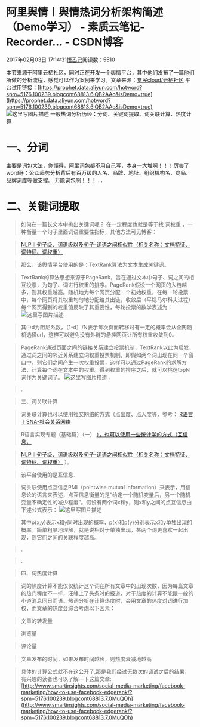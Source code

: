 
# 阿里舆情︱舆情热词分析架构简述（Demo学习） - 素质云笔记-Recorder... - CSDN博客

2017年02月03日 17:14:31[悟乙己](https://me.csdn.net/sinat_26917383)阅读数：5510


本节来源于阿里云栖社区，同时正在开发一个舆情平台，其中他们发布了一篇他们所做的分析流程，感觉可以作为案例来学习。文章来源：[觉民cloud/云栖社区](http://mp.weixin.qq.com/s?__biz=MzI0NTE4NjA0OQ==&mid=2658354242&idx=2&sn=5272d12d6c5393003a2b0450d7f7ee2d&chksm=f2d58f2cc5a2063ab87fe27f3a541d2b18d3b52f8dad063a140cf3ea2ba6848ae31c39a2ed70&mpshare=1&scene=1&srcid=0124PGKjA7EhHj2EnM2R3sHI#rd)
平台试用链接：[https://prophet.data.aliyun.com/hotword?spm=5176.100239.blogcont68813.6.QB2AAc&isDemo=true](https://prophet.data.aliyun.com/hotword?spm=5176.100239.blogcont68813.6.QB2AAc&isDemo=true)
![这里写图片描述](https://img-blog.csdn.net/20170203170339804?watermark/2/text/aHR0cDovL2Jsb2cuY3Nkbi5uZXQvc2luYXRfMjY5MTczODM=/font/5a6L5L2T/fontsize/400/fill/I0JBQkFCMA==/dissolve/70/gravity/SouthEast)
一般热词分析历经：分词、关键词提取、词关联计算、热度计算
# 一、分词
主要是词包大法，你懂得，阿里词包都不用自己写，本身一大堆啊！！！厉害了word哥：公众趋势分析背后有百万级的人名、品牌、地址、组织机构名、商品、品牌词库等做支撑。
万能词包啊！！！
.
.
# 二、关键词提取
> 如何在一篇长文本中挑出关键词呢？ 在一定程度也就是等于找
> 词权重
> ，一种衡量一个句子里面词语重要性指标，其他方法可见博客：

> [NLP︱句子级、词语级以及句子-词语之间相似性（相关名称：文档特征、词特征、词权重）](http://blog.csdn.net/sinat_26917383/article/details/52174672)

> 那么，该舆情平台使用的是：TextRank算法为文本生成关键词。

> TextRank的算法思想来源于PageRank，旨在通过文本中句子、词之间的相互投票，为句子、词进行权重的排序。PageRank假设一个网页的入链越多，则其权重越高。随机地为每个网页分配一个初始权重，在每一轮投票中，每个网页将其权重均匀地分配给其出链，收敛后（平稳马尔科夫过程）每个网页得到的权重值反映了其重要性，每轮投票的数学表述为：
![这里写图片描述](https://img-blog.csdn.net/20170203170920062?watermark/2/text/aHR0cDovL2Jsb2cuY3Nkbi5uZXQvc2luYXRfMjY5MTczODM=/font/5a6L5L2T/fontsize/400/fill/I0JBQkFCMA==/dissolve/70/gravity/SouthEast)
> [ ](https://img-blog.csdn.net/20170203170920062?watermark/2/text/aHR0cDovL2Jsb2cuY3Nkbi5uZXQvc2luYXRfMjY5MTczODM=/font/5a6L5L2T/fontsize/400/fill/I0JBQkFCMA==/dissolve/70/gravity/SouthEast)

> 其中d为阻尼系数，（1-d）/N表示每次页面转移时有一定的概率会从全网随机选择url，这样可以避免没有外链的悬挂网页让所有权重收敛到0。

> [
](https://img-blog.csdn.net/20170203170920062?watermark/2/text/aHR0cDovL2Jsb2cuY3Nkbi5uZXQvc2luYXRfMjY5MTczODM=/font/5a6L5L2T/fontsize/400/fill/I0JBQkFCMA==/dissolve/70/gravity/SouthEast)
> PageRank通过页面之间的链接关系建立投票机制，TextRank以此为启发，通过词之间的邻近关系建立词权重投票机制，即假如两个词出现在同一个窗口中，则它们之间产生一次权重投票，这样可以通过PageRank的求解方法，计算每个词在文本中的权重。得到权重的排序之后，就可以挑选topN词作为关键词了。
![这里写图片描述](https://img-blog.csdn.net/20170203170925781?watermark/2/text/aHR0cDovL2Jsb2cuY3Nkbi5uZXQvc2luYXRfMjY5MTczODM=/font/5a6L5L2T/fontsize/400/fill/I0JBQkFCMA==/dissolve/70/gravity/SouthEast)
> .

> .

> 三、词关联计算

> 词关联计算也可以使用社交网络的方式（点出度、点入度等，参考：
> [R语言︱SNA-社会关系网络 ](http://blog.csdn.net/sinat_26917383/article/details/51436643)

> R语言实现专题（基础篇）（一）
> [），也可以使用一些统计学的方式（互信息， ](http://blog.csdn.net/sinat_26917383/article/details/51436643)

> [NLP︱句子级、词语级以及句子-词语之间相似性（相关名称：文档特征、词特征、词权重）](http://blog.csdn.net/sinat_26917383/article/details/52174672)
> ）。

> [
](http://blog.csdn.net/sinat_26917383/article/details/51436643)
> 该平台使用的是互信息.

> 词关联使用点互信息PMI（pointwise mutual information）来表示，用信息论的语言来表述，点互信息衡量的是“给定一个随机变量后，另一个随机变量不确定性的减少程度”。假设有两个词x和y，则x和y之间的点互信息由下述公式表示：
![这里写图片描述](https://img-blog.csdn.net/20170203171221686?watermark/2/text/aHR0cDovL2Jsb2cuY3Nkbi5uZXQvc2luYXRfMjY5MTczODM=/font/5a6L5L2T/fontsize/400/fill/I0JBQkFCMA==/dissolve/70/gravity/SouthEast)
> [ ](https://img-blog.csdn.net/20170203171221686?watermark/2/text/aHR0cDovL2Jsb2cuY3Nkbi5uZXQvc2luYXRfMjY5MTczODM=/font/5a6L5L2T/fontsize/400/fill/I0JBQkFCMA==/dissolve/70/gravity/SouthEast)

> 其中p(x,y)表示x和y同时出现的概率，p(x)和p(y)分别表示x和y单独出现的概率。简单粗暴地理解，就是说相对于单独出现，某两个词更喜欢一起出现，则它们之间的关联程度越高。

> [
](https://img-blog.csdn.net/20170203171221686?watermark/2/text/aHR0cDovL2Jsb2cuY3Nkbi5uZXQvc2luYXRfMjY5MTczODM=/font/5a6L5L2T/fontsize/400/fill/I0JBQkFCMA==/dissolve/70/gravity/SouthEast)
> .

> .

> 四、词热度计算

> 词的热度计算不能仅仅统计这个词在所有文章中的出现次数，因为每篇文章的热门程度不一样，汪峰上了头条时的报道，对于热度的计算不能跟一般的小道消息同日而语。热词分析在计算热度时，会用文章的热度对词进行加权，而文章的热度会综合考虑以下因素：

> 文章的转发量

> 浏览量

> 评论量

> 文章发布的时间，如果发布时间越长，则热度衰减地越高

> 具体的计算公式就不在这公开了,那是我们经过无数次的调试之后的结果，有兴趣的读者也可以了解一下这篇文章:
> [http://www.smartinsights.com/social-media-marketing/facebook-marketing/how-to-use-facebook-edgerank/?spm=5176.100239.blogcont68813.7.0MuQOh](http://www.smartinsights.com/social-media-marketing/facebook-marketing/how-to-use-facebook-edgerank/?spm=5176.100239.blogcont68813.7.0MuQOh)


